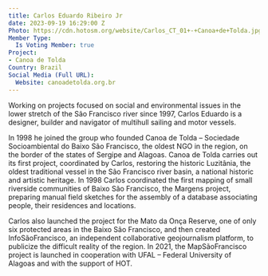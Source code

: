```yaml
---
title: Carlos Eduardo Ribeiro Jr
date: 2023-09-19 16:29:00 Z
Photo: https://cdn.hotosm.org/website/Carlos_CT_01+-+Canoa+de+Tolda.jpg
Member Type:
  Is Voting Member: true
Project:
- Canoa de Tolda
Country: Brazil
Social Media (Full URL):
  Website: canoadetolda.org.br
---
```


Working on projects focused on social and environmental issues in the lower stretch of the São Francisco river since 1997, Carlos Eduardo is a designer, builder and navigator of multihull sailing and motor vessels.

In 1998 he joined the group who founded Canoa de Tolda – Sociedade Socioambiental do Baixo São Francisco, the oldest NGO in the region, on the border of the states of Sergipe and Alagoas. Canoa de Tolda carries out its first project, coordinated by Carlos, restoring the historic Luzitânia, the oldest traditional vessel in the São Francisco river basin, a national historic and artistic heritage. In 1998 Carlos coordinated the first mapping of small riverside communities of Baixo São Francisco, the Margens project, preparing manual field sketches for the assembly of a database associating people, their residences and locations.

Carlos also launched the project for the Mato da Onça Reserve, one of only six protected areas in the Baixo São Francisco, and then created InfoSãoFrancisco, an independent collaborative geojournalism platform, to publicize the difficult reality of the region. In 2021, the MapSãoFrancisco project is launched in cooperation with UFAL – Federal University of Alagoas and with the support of HOT.
